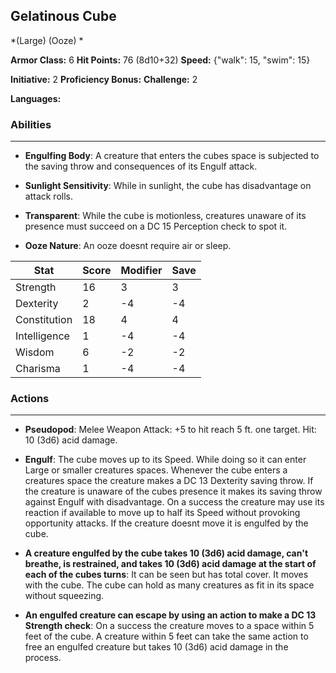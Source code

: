 ## Gelatinous Cube
*(Large) (Ooze) *

**Armor Class:** 6
**Hit Points:** 76 (8d10+32)
**Speed:** {"walk": 15, "swim": 15}

**Initiative:** 2
**Proficiency Bonus:**
**Challenge:** 2

**Languages:** 

### Abilities
 --- 
- **Engulfing Body**: A creature that enters the cubes space is subjected to the saving throw and consequences of its Engulf attack.

- **Sunlight Sensitivity**: While in sunlight, the cube has disadvantage on attack rolls.

- **Transparent**: While the cube is motionless, creatures unaware of its presence must succeed on a DC 15 Perception check to spot it.

- **Ooze Nature**: An ooze doesnt require air or sleep.



| Stat | Score | Modifier | Save |
| ---- | ---- | ---- | ---- |
| Strength | 16 | 3 | 3 |
| Dexterity | 2 | -4 | -4 |
| Constitution | 18 | 4 | 4 |
| Intelligence | 1 | -4 | -4 |
| Wisdom | 6 | -2 | -2 |
| Charisma | 1 | -4 | -4 |

### Actions
 --- 
- **Pseudopod**: Melee Weapon Attack: +5 to hit  reach 5 ft.  one target. Hit: 10 (3d6) acid damage.

- **Engulf**: The cube moves up to its Speed. While doing so  it can enter Large or smaller creatures spaces. Whenever the cube enters a creatures space  the creature makes a DC 13 Dexterity saving throw. If the creature is unaware of the cubes presence  it makes its saving throw against Engulf with disadvantage. On a success  the creature may use its reaction  if available  to move up to half its Speed without provoking opportunity attacks. If the creature doesnt move  it is engulfed by the cube.

- **A creature engulfed by the cube takes 10 (3d6) acid damage, can't breathe, is restrained, and takes 10 (3d6) acid damage at the start of each of the cubes turns**: It can be seen but has total cover. It moves with the cube. The cube can hold as many creatures as fit in its space without squeezing.

- **An engulfed creature can escape by using an action to make a DC 13 Strength check**: On a success  the creature moves to a space within 5 feet of the cube. A creature within 5 feet can take the same action to free an engulfed creature  but takes 10 (3d6) acid damage in the process.

